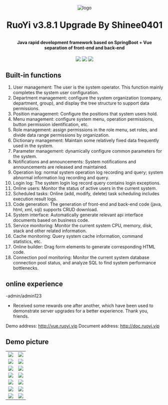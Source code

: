 <p align="center">
	<img alt="logo" src="https://oscimg.oschina.net/oscnet/up-d3d0a9303e11d522a06cd263f3079027715.png">
</p>
<h1 align="center" style="margin: 30px 0 30px; font-weight: bold;">RuoYi v3.8.1 Upgrade By Shinee0401</h1>
<h4 align="center">Java rapid development framework based on SpringBoot + Vue separation of front-end and back-end</h4>
<p align="center">
	<a href="https://gitee.com/y_project/RuoYi-Vue/stargazers"><img src="https://gitee.com/y_project/RuoYi-Vue/badge/star.svg?theme=dark"></a>
	<a href="https://gitee.com/y_project/RuoYi-Vue"><img src="https://img.shields.io/badge/RuoYi-v3.8.7-brightgreen.svg"></a>
	<a href="https://gitee.com/y_project/RuoYi-Vue/blob/master/LICENSE"><img src="https://img.shields.io/github/license/mashape/apistatus.svg"></a>
</p>

## Built-in functions

1. User management: The user is the system operator. This function mainly completes the system user configuration.
2. Department management: configure the system organization (company, department, group), and display the tree structure to support data permissions.
3. Position management: Configure the positions that system users hold.
4. Menu management: configure system menu, operation permissions, button permission identification, etc.
5. Role management: assign permissions in the role menu, set roles, and divide data range permissions by organization.
6. Dictionary management: Maintain some relatively fixed data frequently used in the system.
7. Parameter management: dynamically configure common parameters for the system.
8. Notifications and announcements: System notifications and announcements are released and maintained.
9. Operation log: normal system operation log recording and query; system abnormal information log recording and query.
10. Login log: The system login log record query contains login exceptions.
11. Online users: Monitor the status of active users in the current system.
12. Scheduled tasks: Online (add, modify, delete) task scheduling includes execution result logs.
13. Code generation: The generation of front-end and back-end code (java, html, xml, sql) supports CRUD download.
14. System interface: Automatically generate relevant api interface documents based on business code.
15. Service monitoring: Monitor the current system CPU, memory, disk, stack and other related information.
16. Cache monitoring: Query system cache information, command statistics, etc.
17. Online builder: Drag form elements to generate corresponding HTML code.
18. Connection pool monitoring: Monitor the current system database connection pool status, and analyze SQL to find system performance bottlenecks.

## online experience

-admin/admin123
- Received some rewards one after another, which have been used to demonstrate server upgrades for a better experience. Thank you, friends.

Demo address: http://vue.ruoyi.vip
Document address: http://doc.ruoyi.vip

## Demo picture

<table>
    <tr>
        <td><img src="https://oscimg.oschina.net/oscnet/cd1f90be5f2684f4560c9519c0f2a232ee8.jpg"/></td>
        <td><img src="https://oscimg.oschina.net/oscnet/1cbcf0e6f257c7d3a063c0e3f2ff989e4b3.jpg"/></td>
    </tr>
    <tr>
        <td><img src="https://oscimg.oschina.net/oscnet/up-8074972883b5ba0622e13246738ebba237a.png"/></td>
        <td><img src="https://oscimg.oschina.net/oscnet/up-9f88719cdfca9af2e58b352a20e23d43b12.png"/></td>
    </tr>
    <tr>
        <td><img src="https://oscimg.oschina.net/oscnet/up-39bf2584ec3a529b0d5a3b70d15c9b37646.png"/></td>
        <td><img src="https://oscimg.oschina.net/oscnet/up-936ec82d1f4872e1bc980927654b6007307.png"/></td>
    </tr>
	<tr>
        <td><img src="https://oscimg.oschina.net/oscnet/up-b2d62ceb95d2dd9b3fbe157bb70d26001e9.png"/></td>
        <td><img src="https://oscimg.oschina.net/oscnet/up-d67451d308b7a79ad6819723396f7c3d77a.png"/></td>
    </tr>	 
    <tr>
        <td><img src="https://oscimg.oschina.net/oscnet/5e8c387724954459291aafd5eb52b456f53.jpg"/></td>
        <td><img src="https://oscimg.oschina.net/oscnet/644e78da53c2e92a95dfda4f76e6d117c4b.jpg"/></td>
    </tr>
	<tr>
        <td><img src="https://oscimg.oschina.net/oscnet/up-8370a0d02977eebf6dbf854c8450293c937.png"/></td>
        <td><img src="https://oscimg.oschina.net/oscnet/up-49003ed83f60f633e7153609a53a2b644f7.png"/></td>
    </tr>
	<tr>
        <td><img src="https://oscimg.oschina.net/oscnet/up-d4fe726319ece268d4746602c39cffc0621.png"/></td>
        <td><img src="https://oscimg.oschina.net/oscnet/up-c195234bbcd30be6927f037a6755e6ab69c.png"/></td>
    </tr>
</table>
